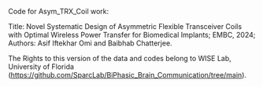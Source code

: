 Code for Asym_TRX_Coil work:

Title: Novel Systematic Design of Asymmetric Flexible Transceiver Coils with Optimal Wireless Power Transfer for Biomedical Implants; EMBC, 2024; Authors: Asif Iftekhar Omi and Baibhab Chatterjee.

The Rights to this version of the data and codes belong to WISE Lab, University of Florida (https://github.com/SparcLab/BiPhasic_Brain_Communication/tree/main).
